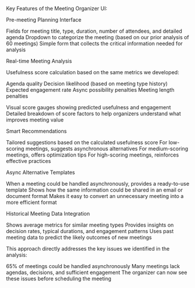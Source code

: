 Key Features of the Meeting Organizer UI:

Pre-meeting Planning Interface

Fields for meeting title, type, duration, number of attendees, and detailed agenda
Dropdown to categorize the meeting (based on our prior analysis of 60 meetings)
Simple form that collects the critical information needed for analysis


Real-time Meeting Analysis

Usefulness score calculation based on the same metrics we developed:

Agenda quality
Decision likelihood (based on meeting type history)
Expected engagement rate
Async possibility penalties
Meeting length penalties


Visual score gauges showing predicted usefulness and engagement
Detailed breakdown of score factors to help organizers understand what improves meeting value


Smart Recommendations

Tailored suggestions based on the calculated usefulness score
For low-scoring meetings, suggests asynchronous alternatives
For medium-scoring meetings, offers optimization tips
For high-scoring meetings, reinforces effective practices


Async Alternative Templates

When a meeting could be handled asynchronously, provides a ready-to-use template
Shows how the same information could be shared in an email or document format
Makes it easy to convert an unnecessary meeting into a more efficient format


Historical Meeting Data Integration

Shows average metrics for similar meeting types
Provides insights on decision rates, typical durations, and engagement patterns
Uses past meeting data to predict the likely outcomes of new meetings



This approach directly addresses the key issues we identified in the analysis:

65% of meetings could be handled asynchronously
Many meetings lack agendas, decisions, and sufficient engagement
The organizer can now see these issues before scheduling the meeting
